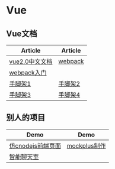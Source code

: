 # Vue

## Vue文档
| Article | Article |
| --------- | --------- |
|[vue2.0中文文档](https://cn.vuejs.org/v2/guide/) |[webpack](https://vuejs-templates.github.io/webpack/)|
|[webpack入门](http://blog.csdn.net/keliyxyz/article/details/51571386)||
|[手脚架1](https://segmentfault.com/a/1190000006190814?utm_source=weekly&utm_medium=email&utm_campaign=email_weekly#articleHeader12)| [手脚架2](http://dapengtalk.blog.51cto.com/11549574/1879088) |
|[手脚架3](http://blog.csdn.net/fungleo/article/details/53199436)|[手脚架4](http://blog.csdn.net/ansu2009/article/details/53321044)|
## 别人的项目
| Demo | Demo |
| --------- | --------- |
|[仿cnodejs前端页面](https://juejin.im/entry/57505f26207703006c5d2f50/detail) | [mockplus制作](https://segmentfault.com/a/1190000006747096) |
|[智能聊天室](https://juejin.im/post/5913047eac502e0065646ead) | |
